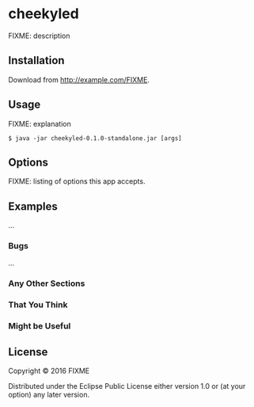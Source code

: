 # cheekyled

FIXME: description

## Installation

Download from http://example.com/FIXME.

## Usage

FIXME: explanation

    $ java -jar cheekyled-0.1.0-standalone.jar [args]

## Options

FIXME: listing of options this app accepts.

## Examples

...

### Bugs

...

### Any Other Sections
### That You Think
### Might be Useful

## License

Copyright © 2016 FIXME

Distributed under the Eclipse Public License either version 1.0 or (at
your option) any later version.
